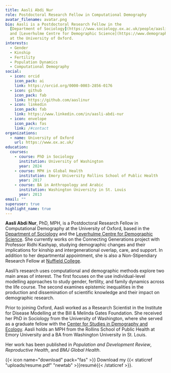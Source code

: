 ```yaml
---
title: Aasli Abdi Nur
role: Postdoctoral Research Fellow in Computational Demography
avatar_filename: avatar.png
bio: Aasli is a Postdoctoral Research Fellow in the
  [Department of Sociology](https://www.sociology.ox.ac.uk/people/aasli-abdi-nur) 
  and [Leverhulme Centre for Demographic Science](https://www.demography.ox.ac.uk/people/aasli-abdi-nur)
  at the University of Oxford.
interests:
  - Gender
  - Kinship
  - Fertility
  - Population Dynamics
  - Computational Demography
social:
  - icon: orcid
    icon_pack: ai
    link: https://orcid.org/0000-0003-2856-0176
  - icon: github
    icon_pack: fab
    link: https://github.com/aaslinur
  - icon: linkedin
    icon_pack: fab
    link: https://www.linkedin.com/in/aasli-abdi-nur
  - icon: envelope
    icon_pack: fas
    link: /#contact
organizations:
  - name: University of Oxford
    url: https://www.ox.ac.uk/
education:
  courses:
    - course: PhD in Sociology
      institution: University of Washington
      year: 2024
    - course: MPH in Global Health
      institution: Emory University Rollins School of Public Health
      year: 2017
    - course: BA in Anthropology and Arabic
      institution: Washington University in St. Louis
      year: 2013
email: ""
superuser: true
highlight_name: true
---
```

**Aasli Abdi Nur**, PhD, MPH, is a Postdoctoral Research Fellow in Computational Demography at the University of Oxford, based in the [Department of Sociology](https://www.sociology.ox.ac.uk/) and the [Leverhulme Centre for Demographic Science](https://www.demography.ox.ac.uk/). She currently works on the Connecting Generations project with Professor Ridhi Kashyap, studying demographic changes and their implications for kinship and intergenerational overlap, care, and support. In addition to her departmental appointment, she is also a Non-Stipendiary Research Fellow at [Nuffield College](https://www.nuffield.ox.ac.uk/people/academics/).

Aasli’s research uses computational and demographic methods explore two main areas of interest. The first focuses on the use individual-level modelling approaches to study gender, fertility, and family dynamics across the life course. The second examines epistemic inequalities in the production and dissemination of scientific knowledge and their impact on demographic research.

Prior to joining Oxford, Aasli worked as a Research Scientist in the Institute for Disease Modelling at the Bill & Melinda Gates Foundation. She received her PhD in Sociology from the University of Washington, where she served as a graduate fellow with the [Center for Studies in Demography and Ecology](https://csde.washington.edu/). Aasli holds an MPH from the Rollins School of Public Health at Emory University and a BA from Washington University in St. Louis. 

Her work has been published in *Population and Development Review*, *Reproductive Health*, and *BMJ Global Health*. 

{{< icon name="download" pack="fas" >}} Download my {{< staticref "uploads/resume.pdf" "newtab" >}}resumé{{< /staticref >}}.
